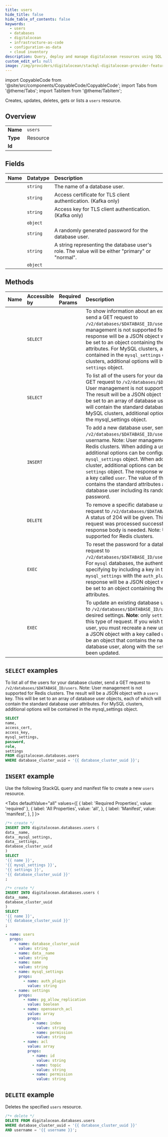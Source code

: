 ```yaml
---
title: users
hide_title: false
hide_table_of_contents: false
keywords:
  - users
  - databases
  - digitalocean
  - infrastructure-as-code
  - configuration-as-data
  - cloud inventory
description: Query, deploy and manage digitalocean resources using SQL
custom_edit_url: null
image: /img/providers/digitalocean/stackql-digitalocean-provider-featured-image.png
---
```


import CopyableCode from '@site/src/components/CopyableCode/CopyableCode';
import Tabs from '@theme/Tabs';
import TabItem from '@theme/TabItem';

Creates, updates, deletes, gets or lists a <code>users</code> resource.

## Overview
<table><tbody>
<tr><td><b>Name</b></td><td><code>users</code></td></tr>
<tr><td><b>Type</b></td><td>Resource</td></tr>
<tr><td><b>Id</b></td><td><CopyableCode code="digitalocean.databases.users" /></td></tr>
</tbody></table>

## Fields
| Name | Datatype | Description |
|:-----|:---------|:------------|
| <CopyableCode code="name" /> | `string` | The name of a database user. |
| <CopyableCode code="access_cert" /> | `string` | Access certificate for TLS client authentication. (Kafka only) |
| <CopyableCode code="access_key" /> | `string` | Access key for TLS client authentication. (Kafka only) |
| <CopyableCode code="mysql_settings" /> | `object` |  |
| <CopyableCode code="password" /> | `string` | A randomly generated password for the database user. |
| <CopyableCode code="role" /> | `string` | A string representing the database user's role. The value will be either "primary" or "normal". |
| <CopyableCode code="settings" /> | `object` |  |

## Methods
| Name | Accessible by | Required Params | Description |
|:-----|:--------------|:----------------|:------------|
| <CopyableCode code="databases_get_user" /> | `SELECT` | <CopyableCode code="database_cluster_uuid, username" /> | To show information about an existing database user, send a GET request to `/v2/databases/$DATABASE_ID/users/$USERNAME`. Note: User management is not supported for Redis clusters. The response will be a JSON object with a `user` key. This will be set to an object containing the standard database user attributes. For MySQL clusters, additional options will be contained in the `mysql_settings` object. For Kafka clusters, additional options will be contained in the `settings` object. |
| <CopyableCode code="databases_list_users" /> | `SELECT` | <CopyableCode code="database_cluster_uuid" /> | To list all of the users for your database cluster, send a GET request to `/v2/databases/$DATABASE_ID/users`. Note: User management is not supported for Redis clusters. The result will be a JSON object with a `users` key. This will be set to an array of database user objects, each of which will contain the standard database user attributes. For MySQL clusters, additional options will be contained in the mysql_settings object. |
| <CopyableCode code="databases_add_user" /> | `INSERT` | <CopyableCode code="database_cluster_uuid, data__name" /> | To add a new database user, send a POST request to `/v2/databases/$DATABASE_ID/users` with the desired username. Note: User management is not supported for Redis clusters. When adding a user to a MySQL cluster, additional options can be configured in the `mysql_settings` object. When adding a user to a Kafka cluster, additional options can be configured in the `settings` object. The response will be a JSON object with a key called `user`. The value of this will be an object that contains the standard attributes associated with a database user including its randomly generated password. |
| <CopyableCode code="databases_delete_user" /> | `DELETE` | <CopyableCode code="database_cluster_uuid, username" /> | To remove a specific database user, send a DELETE request to `/v2/databases/$DATABASE_ID/users/$USERNAME`. A status of 204 will be given. This indicates that the request was processed successfully, but that no response body is needed. Note: User management is not supported for Redis clusters. |
| <CopyableCode code="databases_reset_auth" /> | `EXEC` | <CopyableCode code="database_cluster_uuid, username" /> | To reset the password for a database user, send a POST request to `/v2/databases/$DATABASE_ID/users/$USERNAME/reset_auth`. For `mysql` databases, the authentication method can be specifying by including a key in the JSON body called `mysql_settings` with the `auth_plugin` value specified. The response will be a JSON object with a `user` key. This will be set to an object containing the standard database user attributes. |
| <CopyableCode code="databases_update_user" /> | `EXEC` | <CopyableCode code="database_cluster_uuid, username" /> | To update an existing database user, send a PUT request to `/v2/databases/$DATABASE_ID/users/$USERNAME` with the desired settings. **Note**: only `settings` can be updated via this type of request. If you wish to change the name of a user, you must recreate a new user. The response will be a JSON object with a key called `user`. The value of this will be an object that contains the name of the update database user, along with the `settings` object that has been updated. |

## `SELECT` examples

To list all of the users for your database cluster, send a GET request to `/v2/databases/$DATABASE_ID/users`. Note: User management is not supported for Redis clusters. The result will be a JSON object with a `users` key. This will be set to an array of database user objects, each of which will contain the standard database user attributes. For MySQL clusters, additional options will be contained in the mysql_settings object.


```sql
SELECT
name,
access_cert,
access_key,
mysql_settings,
password,
role,
settings
FROM digitalocean.databases.users
WHERE database_cluster_uuid = '{{ database_cluster_uuid }}';
```
## `INSERT` example

Use the following StackQL query and manifest file to create a new <code>users</code> resource.

<Tabs
    defaultValue="all"
    values={[
        { label: 'Required Properties', value: 'required' },
        { label: 'All Properties', value: 'all', },
        { label: 'Manifest', value: 'manifest', },
    ]
}>
<TabItem value="all">

```sql
/*+ create */
INSERT INTO digitalocean.databases.users (
data__name,
data__mysql_settings,
data__settings,
database_cluster_uuid
)
SELECT 
'{{ name }}',
'{{ mysql_settings }}',
'{{ settings }}',
'{{ database_cluster_uuid }}'
;
```
</TabItem>

<TabItem value="required">

```sql
/*+ create */
INSERT INTO digitalocean.databases.users (
data__name,
database_cluster_uuid
)
SELECT 
'{{ name }}',
'{{ database_cluster_uuid }}'
;
```
</TabItem>

<TabItem value="manifest">

```yaml
- name: users
  props:
    - name: database_cluster_uuid
      value: string
    - name: data__name
      value: string
    - name: name
      value: string
    - name: mysql_settings
      props:
        - name: auth_plugin
          value: string
    - name: settings
      props:
        - name: pg_allow_replication
          value: boolean
        - name: opensearch_acl
          value: array
          props:
            - name: index
              value: string
            - name: permission
              value: string
        - name: acl
          value: array
          props:
            - name: id
              value: string
            - name: topic
              value: string
            - name: permission
              value: string

```
</TabItem>
</Tabs>

## `DELETE` example

Deletes the specified <code>users</code> resource.

```sql
/*+ delete */
DELETE FROM digitalocean.databases.users
WHERE database_cluster_uuid = '{{ database_cluster_uuid }}'
AND username = '{{ username }}';
```
